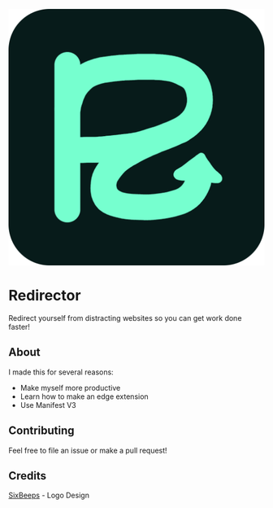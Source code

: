 ![redirector](./icons/redirect.png)

# Redirector
Redirect yourself from distracting websites so you can get work done faster!

## About
I made this for several reasons:
- Make myself more productive
- Learn how to make an edge extension
- Use Manifest V3

## Contributing
Feel free to file an issue or make a pull request!

## Credits
[SixBeeps](https://github.com/SixBeeps) - Logo Design